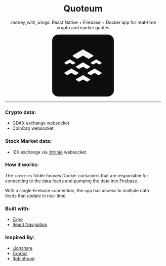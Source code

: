 <div align="center">
  <h1>Quoteum</h1>
  <p>:money_with_wings: React Native + Firebase + Docker app for real-time crypto and market quotes</p>
  <img src="/app/src/assets/icons/logo_lightgray_darkback_rounded_512.png" alt="Quoteum Logo" style="width: 200px;">
</div>
 
 ---

### Crypto data:
- GDAX exchange websocket
- CoinCap websocket

### Stock Market data:
- IEX exchange via [Intrinio](https://intrinio.com/) websocket

### How it works:
The `services` folder houses Docker containers that are responsible for connecting to the data feeds and pumping the data into Firebase.

With a single Firebase connection, the app has access to multiple data feeds that update in real-time.

### Built with:
- [Expo](https://expo.io/)
- [React Navigation](https://reactnavigation.org/)

### Inspired By:
- [Lionshare](https://lionshare.capital/)
- [Exodus](https://www.exodus.io/)
- [Robinhood](https://www.robinhood.com/)
